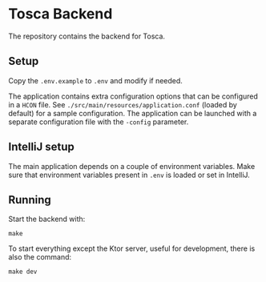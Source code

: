# Tosca Backend
The repository contains the backend for Tosca.

## Setup
Copy the `.env.example` to `.env` and modify if needed.

The application contains extra configuration options that can
be configured in a `HCON` file. See `./src/main/resources/application.conf` (loaded by default) for
a sample configuration. The application can be launched with a separate configuration
file with the `-config` parameter.

## IntelliJ setup

The main application depends on a couple of environment variables. 
Make sure that environment variables present in `.env` is loaded
or set in IntelliJ.

## Running
Start the backend with:
```
make
```

To start everything except the Ktor server, useful for development, there is also the command:
```
make dev
```

